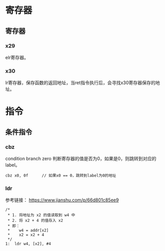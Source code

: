 # 寄存器
## 寄存器
### x29
elr寄存器。
### x30
lr寄存器，保存函数的返回地址，当ret指令执行后，会寻找x30寄存器保存的地址。
# 指令
## 条件指令
### cbz
condition branch zero
判断寄存器的值是否为0，如果是0，则跳转到对应的label。
```
cbz x0, 0f      // 如果x0 == 0，跳转到label为0的地址
```
### ldr
参考链接：
https://www.jianshu.com/p/66d801c85ee9
```
/*
 * 1. 将地址为 x2 的值读取到 w4 中
 * 2. 将 x2 + 4 的值存入 x2
 * 即：
 *    w4 = addr[x2]
 *    x2 = x2 + 4
 */
1:	ldr	w4, [x2], #4
```